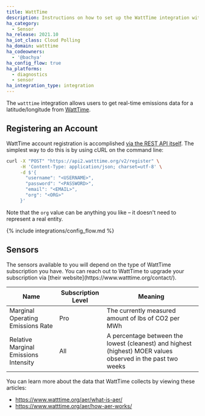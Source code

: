 ```yaml
---
title: WattTime
description: Instructions on how to set up the WattTime integration within Home Assistant.
ha_category:
  - Sensor
ha_release: 2021.10
ha_iot_class: Cloud Polling
ha_domain: watttime
ha_codeowners:
  - '@bachya'
ha_config_flow: true
ha_platforms:
  - diagnostics
  - sensor
ha_integration_type: integration
---
```


The `watttime` integration allows users to get real-time emissions data for a latitude/longitude from [WattTime](https://www.watttime.org).

## Registering an Account

WattTime account registration is accomplished [via the REST API itself](https://www.watttime.org/api-documentation/#register-new-user). The simplest way to do this is by using cURL on the command line:

```bash
curl -X "POST" "https://api2.watttime.org/v2/register" \
     -H 'Content-Type: application/json; charset=utf-8' \
     -d $'{
       "username": "<USERNAME>",
       "password": "<PASSWORD>",
       "email": "<EMAIL>",
       "org": "<ORG>"
     }'
```

Note that the `org` value can be anything you like – it doesn't need to represent a real entity.

{% include integrations/config_flow.md %}

## Sensors

<div class='note info'>
The sensors available to you will depend on the type of WattTime subscription you have. You can reach out to WattTime to upgrade your subscription via [their website](https://www.watttime.org/contact/).
</div>

| Name                                  | Subscription Level | Meaning                                                                                                     |
|---------------------------------------|--------------------|-------------------------------------------------------------------------------------------------------------|
| Marginal Operating Emissions Rate     | Pro                | The currently measured amount of lbs of CO2 per MWh                                                         |
| Relative Marginal Emissions Intensity | All                | A percentage between the lowest (cleanest) and highest (highest) MOER values observed in the past two weeks |

You can learn more about the data that WattTime collects by viewing these articles:

* https://www.watttime.org/aer/what-is-aer/
* https://www.watttime.org/aer/how-aer-works/
